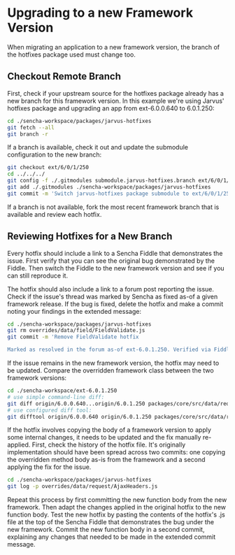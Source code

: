 # Upgrading to a new Framework Version

When migrating an application to a new framework version, the branch of the hotfixes package used must change too.

## Checkout Remote Branch

First, check if your upstream source for the hotfixes package already has a new branch for this framework version. In this example we're using Jarvus' hotfixes package and upgrading an app from ext-6.0.0.640 to 6.0.1.250:

```bash
cd ./sencha-workspace/packages/jarvus-hotfixes
git fetch --all
git branch -r
```

If a branch is available, check it out and update the submodule configuration to the new branch:

```bash
git checkout ext/6/0/1/250
cd ../../../
git config -f ./.gitmodules submodule.jarvus-hotfixes.branch ext/6/0/1/250
git add ./.gitmodules ./sencha-workspace/packages/jarvus-hotfixes
git commit -m 'Switch jarvus-hotfixes package submodule to ext/6/0/1/250 branch'
```

If a branch is not available, fork the most recent framework branch that is available and review each hotfix.

## Reviewing Hotfixes for a New Branch
Every hotfix should include a link to a Sencha Fiddle that demonstrates the issue. First verify that you can see the original bug demonstrated by the Fiddle. Then switch the Fiddle to the new framework version and see if you can still reproduce it.

The hotfix should also include a link to a forum post reporting the issue. Check if the issue's thread was marked by Sencha as fixed as-of a given framework release. If the bug is fixed, delete the hotfix and make a commit noting your findings in the extended message:

```bash
cd ./sencha-workspace/packages/jarvus-hotfixes
git rm overrides/data/field/FieldValidate.js
git commit -m 'Remove FieldValidate hotfix

Marked as resolved in the forum as-of ext-6.0.1.250. Verified via Fiddle'
```

If the issue remains in the new framework version, the hotfix may need to be updated. Compare the overridden framework class between the two framework versions:

```bash
cd ./sencha-workspace/ext-6.0.1.250
# use simple command-line diff:
git diff origin/6.0.0.640...origin/6.0.1.250 packages/core/src/data/request/Ajax.js
# use configured diff tool:
git difftool origin/6.0.0.640 origin/6.0.1.250 packages/core/src/data/request/Ajax.js
```

If the hotfix involves copying the body of a framework version to apply some internal changes, it needs to be updated and the fix manually re-applied. First, check the history of the hotfix file. It's originally implementation should have been spread across two commits: one copying the overridden method body as-is from the framework and a second applying the fix for the issue.

```bash
cd ./sencha-workspace/packages/jarvus-hotfixes
git log -p overrides/data/request/AjaxHeaders.js
```

Repeat this process by first committing the new function body from the new framework. Then adapt the changes applied in the original hotfix to the new function body. Test the new hotfix by pasting the contents of the hotfix's .js file at the top of the Sencha Fiddle that demonstrates the bug under the new framework. Commit the new function body in a second commit, explaining any changes that needed to be made in the extended commit message.